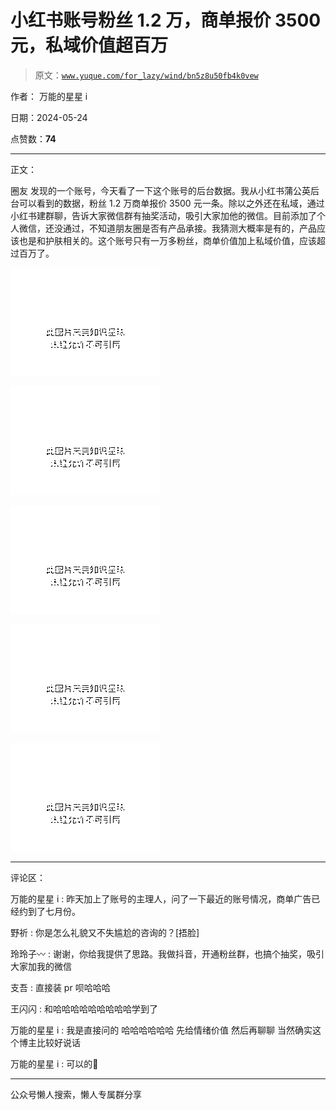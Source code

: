 # 小红书账号粉丝 1.2 万，商单报价 3500 元，私域价值超百万

> 原文：[`www.yuque.com/for_lazy/wind/bn5z8u50fb4k0vew`](https://www.yuque.com/for_lazy/wind/bn5z8u50fb4k0vew)

作者： 万能的星星 i

日期：2024-05-24

点赞数：**74**

* * *

正文：

圈友 发现的一个账号，今天看了一下这个账号的后台数据。我从小红书蒲公英后台可以看到的数据，粉丝 1.2 万商单报价 3500
元一条。除以之外还在私域，通过小红书建群聊，告诉大家微信群有抽奖活动，吸引大家加他的微信。目前添加了个人微信，还没通过，不知道朋友圈是否有产品承接。我猜测大概率是有的，产品应该也是和护肤相关的。这个账号只有一万多粉丝，商单价值加上私域价值，应该超过百万了。

![](img/5a9cc558b613f2ae68817b35fac0fb27.png)

![](img/d099b5e76c28051768217422fb5af40b.png)

![](img/1c396d8a0e871d7e341ed4e55f82ffb2.png)

![](img/0283ef896521d04b13df1450da12c29c.png)

![](img/1403c0c74a367a073e96bf7605858db2.png)

* * *

评论区：

万能的星星 i : 昨天加上了账号的主理人，问了一下最近的账号情况，商单广告已经约到了七月份。

野祈 : 你是怎么礼貌又不失尴尬的咨询的？[捂脸]

玲玲子〰 : 谢谢，你给我提供了思路。我做抖音，开通粉丝群，也搞个抽奖，吸引大家加我的微信

支吾 : 直接装 pr 呗哈哈哈

王闪闪 : 和哈哈哈哈哈哈哈哈哈学到了

万能的星星 i : 我是直接问的 哈哈哈哈哈哈 先给情绪价值 然后再聊聊 当然确实这个博主比较好说话

万能的星星 i : 可以的🤗

* * *

公众号懒人搜索，懒人专属群分享